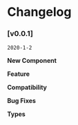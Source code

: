 # Changelog

### [v0.0.1]

`2020-1-2`

**New Component**

**Feature**

**Compatibility**

**Bug Fixes**

**Types**
